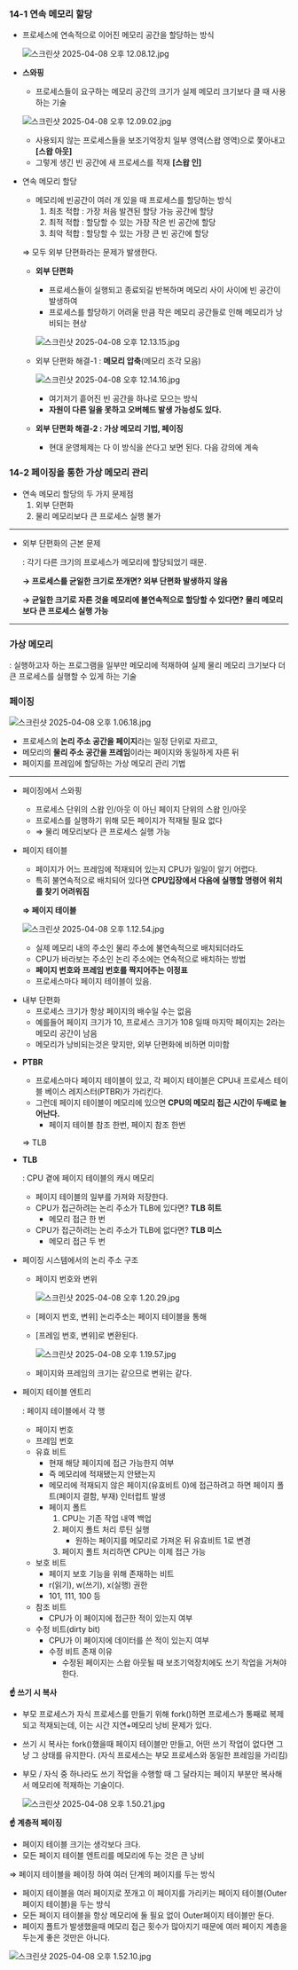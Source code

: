 ### 14-1 연속 메모리 할당

- 프로세스에 연속적으로 이어진 메모리 공간을 할당하는 방식
    
    ![스크린샷 2025-04-08 오후 12.08.12.jpg](./images/Chapter14/1.jpg)
    
- **스와핑**
    - 프로세스들이 요구하는 메모리 공간의 크기가 실제 메모리 크기보다 클 때 사용하는 기술
    
    ![스크린샷 2025-04-08 오후 12.09.02.jpg](./images/Chapter14/2.jpg)
    
    - 사용되지 않는 프로세스들을 보조기억장치 일부 영역(스왑 영역)으로 쫓아내고 **[스왑 아웃]**
    - 그렇게 생긴 빈 공간에 새 프로세스를 적재 **[스왑 인]**
- 연속 메모리 할당
    - 메모리에 빈공간이 여러 개 있을 때 프로세스를 할당하는 방식
        1. 최초 적합 : 가장 처음 발견된 할당 가능 공간에 할당
        2. 최적 적합 : 할당할 수 있는 가장 작은 빈 공간에 할당
        3. 최악 적합 : 할당할 수 있는 가장 큰 빈 공간에 할당
    
    ⇒ 모두 외부 단편화라는 문제가 발생한다.
    
    - **외부 단편화**
        - 프로세스들이 실행되고 종료되길 반복하며 메모리 사이 사이에 빈 공간이 발생하여
        - 프로세스를 할당하기 어려울 만큼 작은 메모리 공간들로 인해 메모리가 낭비되는 현상
        
        ![스크린샷 2025-04-08 오후 12.13.15.jpg](./images/Chapter14/3.jpg)
        
    - 외부 단편화 해결-1 : **메모리 압축**(메모리 조각 모음)
        
        ![스크린샷 2025-04-08 오후 12.14.16.jpg](./images/Chapter14/4.jpg)
        
        - 여기저기 흩어진 빈 공간을 하나로 모으는 방식
        - **자원이 다른 일을 못하고 오버헤드 발생 가능성도 있다.**
    - **외부 단편화 해결-2 : 가상 메모리 기법, 페이징**
        - 현대 운영체제는 다 이 방식을 쓴다고 보면 된다. 다음 강의에 계속

### 14-2 페이징을 통한 가상 메모리 관리

- 연속 메모리 할당의 두 가지 문제점
    1. 외부 단편화
    2. 물리 메모리보다 큰 프로세스 실행 불가

---

- 외부 단편화의 근본 문제
    
    : 각기 다른 크기의 프로세스가 메모리에 할당되었기 때문.
    
    **→ 프로세스를 균일한 크기로 쪼개면? 외부 단편화 발생하지 않음**
    
    **→ 균일한 크기로 자른 것을 메모리에 불연속적으로 할당할 수 있다면? 물리 메모리보다 큰 프로세스 실행 가능**
    

---

### 가상 메모리

: 실행하고자 하는 프로그램을 일부만 메모리에 적재하여 실제 물리 메모리 크기보다 더 큰 프로세스를 실행할 수 있게 하는 기술

### **페이징**

![스크린샷 2025-04-08 오후 1.06.18.jpg](./images/Chapter14/5.jpg)

- 프로세스의 **논리 주소 공간을 페이지**라는 일정 단위로 자르고,
- 메모리의 **물리 주소 공간을 프레임**이라는 페이지와 동일하게 자른 뒤
- 페이지를 프레임에 할당하는 가상 메모리 관리 기법

---

- 페이징에서 스와핑
    - 프로세스 단위의 스왑 인/아웃 이 아닌 페이지 단위의 스왑 인/아웃
    - 프로세스를 실행하기 위해 모든 페이지가 적재될 필요 없다
    - ⇒ 물리 메모리보다 큰 프로세스 실행 가능
- 페이지 테이블
    - 페이지가 어느 프레임에 적재되어 있는지 CPU가 일일이 알기 어렵다.
    - 특히 불연속적으로 배치되어 있다면 **CPU입장에서 다음에 실행할 명령어 위치를 찾기 어려워짐**
    
    **⇒ 페이지 테이블**
    
    ![스크린샷 2025-04-08 오후 1.12.54.jpg](./images/Chapter14/6.jpg)
    
    - 실제 메모리 내의 주소인 물리 주소에 불연속적으로 배치되더라도
    - CPU가 바라보는 주소인 논리 주소에는 연속적으로 배치하는 방법
    - **페이지 번호와 프레임 번호를 짝지어주는 이정표**
    - 프로세스마다 페이지 테이블이 있음.

<aside>

- 내부 단편화
    - 프로세스 크기가 항상 페이지의 배수일 수는 없음
    - 예를들어 페이지 크기가 10, 프로세스 크기가 108 일때 마지막 페이지는 2라는 메모리 공간이 남음
    - 메모리가 낭비되는것은 맞지만, 외부 단편화에 비하면 미미함
</aside>

- **PTBR**
    - 프로세스마다 페이지 테이블이 있고, 각 페이지 테이블은 CPU내 프로세스 테이블 베이스 레지스터(PTBR)가 가리킨다.
    - 그런데 페이지 테이블이 메모리에 있으면 **CPU의 메모리 접근 시간이 두배로 늘어난다.**
        - 페이지 테이블 참조 한번, 페이지 참조 한번
    
    ⇒ TLB
    
- **TLB**
    
    : CPU 곁에 페이지 테이블의 캐시 메모리
    
    - 페이지 테이블의 일부를 가져와 저장한다.
    - CPU가 접근하려는 논리 주소가 TLB에 있다면? **TLB 히트**
        - 메모리 접근 한 번
    - CPU가 접근하려는 논리 주소가 TLB에 없다면? **TLB 미스**
        - 메모리 접근 두 번
- 페이징 시스템에서의 논리 주소 구조
    - 페이지 번호와 변위
        
        ![스크린샷 2025-04-08 오후 1.20.29.jpg](./images/Chapter14/7.jpg)
        
    - [페이지 번호, 변위] 논리주소는 페이지 테이블을 통해
    - [프레임 번호, 변위]로 변환된다.
        
        ![스크린샷 2025-04-08 오후 1.19.57.jpg](./images/Chapter14/8.jpg)
        
    - 페이지와 프레임의 크기는 같으므로 변위는 같다.
- 페이지 테이블 엔트리
    
    : 페이지 테이블에서 각 행
    
    - 페이지 번호
    - 프레임 번호
    - 유효 비트
        - 현재 해당 페이지에 접근 가능한지 여부
        - 즉 메모리에 적재됐는지 안됐는지
        - 메모리에 적재되지 않은 페이지(유효비트 0)에 접근하려고 하면 페이지 폴트(페이지 결함, 부재) 인터럽트 발생
        - 페이지 폴트
            1. CPU는 기존 작업 내역 백업
            2. 페이지 폴트 처리 루틴 실행
                - 원하는 페이지를 메모리로 가져온 뒤 유효비트 1로 변경
            3. 페이지 폴트 처리하면 CPU는 이제 접근 가능
    - 보호 비트
        - 페이지 보호 기능을 위해 존재하는 비트
        - r(읽기), w(쓰기), x(실행) 권한
        - 101, 111, 100 등
    - 참조 비트
        - CPU가 이 페이지에 접근한 적이 있는지 여부
    - 수정 비트(dirty bit)
        - CPU가 이 페이지에 데이터를 쓴 적이 있는지 여부
        - 수정 비트 존재 이유
            - 수정된 페이지는 스왑 아웃될 때 보조기억장치에도 쓰기 작업을 거쳐야 한다.

<aside>

**☝️ 쓰기 시 복사**

- 부모 프로세스가 자식 프로세스를 만들기 위해 fork()하면 프로세스가 통째로 복제되고 적재되는데, 이는 시간 지연+메모리 낭비 문제가 있다.
- 쓰기 시 복사는 fork()했을때 페이지 테이블만 만들고, 어떤 쓰기 작업이 없다면 그냥 그 상태를 유지한다. (자식 프로세스는 부모 프로세스와 동일한 프레임을 가리킴)
- 부모 / 자식 중 하나라도 쓰기 작업을 수행할 때 그 달라지는 페이지 부분만 복사해서 메모리에 적재하는 기술이다.
    
    ![스크린샷 2025-04-08 오후 1.50.21.jpg](./images/Chapter14/9.jpg)
    

**☝️ 계층적 페이징**

- 페이지 테이블 크기는 생각보다 크다.
- 모든 페이지 테이블 엔트리를 메모리에 두는 것은 큰 낭비

⇒ 페이지 테이블을 페이징 하여 여러 단계의 페이지를 두는 방식

- 페이지 테이블을 여러 페이지로 쪼개고 이 페이지를 가리키는 페이지 테이블(Outer 페이지 테이블)을 두는 방식
- 모든 페이지 테이블을 항상 메모리에 둘 필요 없이 Outer페이지 테이블만 둔다.
- 페이지 폴트가 발생했을때 메모리 접근 횟수가 많아지기 때문에 여러 페이지 계층을 두는게 좋은 것만은 아니다.

![스크린샷 2025-04-08 오후 1.52.10.jpg](./images/Chapter14/10.jpg)

</aside>